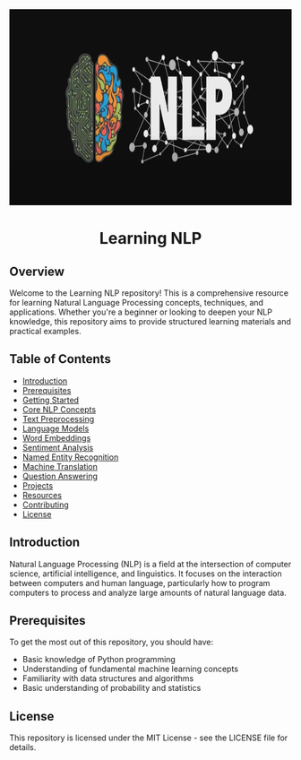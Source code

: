 <div align="center">
  <img src="assets/nlp-image.jpg" alt="NLP" width="800" height="350">

<br>

  <h1 align="center">
    Learning NLP
  </h1>
</div>

## Overview

Welcome to the Learning NLP repository! This is a comprehensive resource for learning Natural Language Processing concepts, techniques, and applications. Whether you're a beginner or looking to deepen your NLP knowledge, this repository aims to provide structured learning materials and practical examples.

## Table of Contents

- [Introduction](#introduction)
- [Prerequisites](#prerequisites)
- [Getting Started](#getting-started)
- [Core NLP Concepts](#core-nlp-concepts)
- [Text Preprocessing](#text-preprocessing)
- [Language Models](#language-models)
- [Word Embeddings](#word-embeddings)
- [Sentiment Analysis](#sentiment-analysis)
- [Named Entity Recognition](#named-entity-recognition)
- [Machine Translation](#machine-translation)
- [Question Answering](#question-answering)
- [Projects](#projects)
- [Resources](#resources)
- [Contributing](#contributing)
- [License](#license)

## Introduction

Natural Language Processing (NLP) is a field at the intersection of computer science, artificial intelligence, and linguistics. It focuses on the interaction between computers and human language, particularly how to program computers to process and analyze large amounts of natural language data.

## Prerequisites

To get the most out of this repository, you should have:

- Basic knowledge of Python programming
- Understanding of fundamental machine learning concepts
- Familiarity with data structures and algorithms
- Basic understanding of probability and statistics

## License

This repository is licensed under the MIT License - see the LICENSE file for details.

